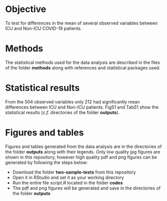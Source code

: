 # Objective

To test for differences in the mean of several observed variables between ICU and Non-ICU COVID-19 patients.

# Methods

The statistical methods used for the data analysis are described in the files of the folder __methods__ along with references and statistical packages used.

# Statistical results

From the 504 observed variables only 212 had significantly mean differences between ICU and Non-ICU patients. FigS1 and TabS1 show the statistical results (_c.f._ directories of the folder __outputs__).

# Figures and tables

Figures and tables generated from the data analysis are in the directories of the folder __outputs__ along with their legends. Only low quality jpg figures are shown in this repository, however high quality pdf and png figures can be generated by following the steps below:

* Download the folder __two-sample-tests__ from this repository
* Open it in RStudio and set it as your working directory
* Run the entire file _script.R_ located in the folder __codes__
* The pdf and png figures will be generated and save in the directories of the folder __outputs__ 
